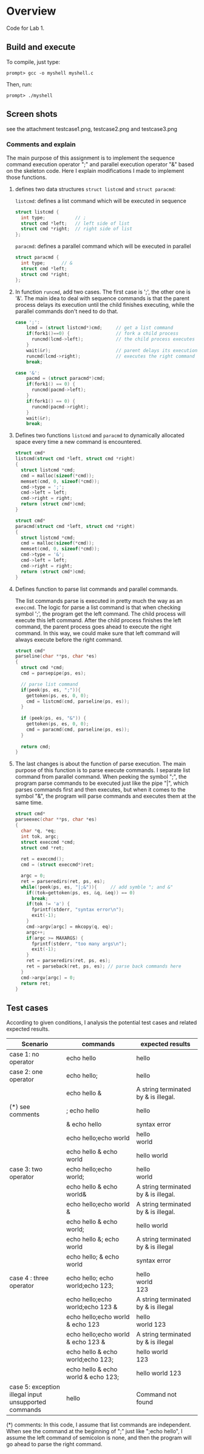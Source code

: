 # Overview

Code for Lab 1.

## Build and execute

To compile, just type:

```
prompt> gcc -o myshell myshell.c
```

Then, run:

```
prompt> ./myshell
```

## Screen shots

see the attachment testcase1.png, testcase2.png and testcase3.png

### Comments and explain

The main purpose of this assignment is to implement the sequence command execution operator ";" and parallel execution operator "&" based on the skeleton code.  Here I explain modifications  I made to implement those functions.

1. defines two  data structures `struct listcmd` and `struct paracmd`:

   `listcmd`: defines a list command which will be executed in sequence

   ```c
   struct listcmd {
     int type;           // ;
     struct cmd *left;   // left side of list
     struct cmd *right;  // right side of list
   };
   ```

   `paracmd`: defines a parallel command which will be executed in parallel

   ```c
   struct paracmd {
     int type;		// &
     struct cmd *left;
     struct cmd *right;
   };
   ```

2. In function `runcmd`, add two cases. The first case is ';', the other one is '&'. The main idea to deal with sequence commands is that the parent process delays its execution until the child finishes executing, while the parallel commands don't need to do that. 

   ```c
   case ';':
       lcmd = (struct listcmd*)cmd;     // get a list command
       if(fork1()==0) {                 // fork a child process
         runcmd(lcmd->left);            // the child process executes the left command
       }
       wait(&r);          				// parent delays its execution
       runcmd(lcmd->right);             // executes the right command
       break;
   
   case '&':
       pacmd = (struct paracmd*)cmd;
       if(fork1() == 0) {
         runcmd(pacmd->left);
       }
       if(fork1() == 0) {
         runcmd(pacmd->right);
       }
       wait(&r);
       break;
   ```

   

3. Defines two functions `listcmd` and `paracmd` to dynamically allocated space every time a new command is encountered.

   ```c
   struct cmd*
   listcmd(struct cmd *left, struct cmd *right)
   {
     struct listcmd *cmd;
     cmd = malloc(sizeof(*cmd));
     memset(cmd, 0, sizeof(*cmd));
     cmd->type = ';';
     cmd->left = left;
     cmd->right = right;
     return (struct cmd*)cmd;
   }
   
   struct cmd*
   paracmd(struct cmd *left, struct cmd *right)
   {
     struct listcmd *cmd;
     cmd = malloc(sizeof(*cmd));
     memset(cmd, 0, sizeof(*cmd));
     cmd->type = '&';
     cmd->left = left;
     cmd->right = right;
     return (struct cmd*)cmd;
   }
   ```
   
4. Defines function to parse list commands and parallel commands.

   The list commands parse is executed in pretty much the way as an `execcmd`. The logic for parse a list command is that when checking symbol ';', the program get the left command. The child process will execute this left command. After the child process finishes the left command, the parent process goes ahead to execute the right command. In this way, we could make sure that left command will always execute before the right command. 

   ```c
   struct cmd*
   parseline(char **ps, char *es)
   {
     struct cmd *cmd;
     cmd = parsepipe(ps, es);
   
     // parse list command
     if(peek(ps, es, ";")){
       gettoken(ps, es, 0, 0);
       cmd = listcmd(cmd, parseline(ps, es));
     }
       
     if (peek(ps, es, "&")) {
       gettoken(ps, es, 0, 0);
       cmd = paracmd(cmd, parseline(ps, es));
     }
       
     return cmd;
   }
   ```
   


5. The last changes is about the function of parse execution. The main purpose of this function is to parse execute commands. I separate list command from parallel command. When peeking the symbol ";", the program parse commands to be executed just like the  pipe "|", which parses commands first and then executes, but when it comes to the symbol "&", the program will parse commands and executes them at the same time.  

   ```c
   struct cmd*
   parseexec(char **ps, char *es)
   {
     char *q, *eq;
     int tok, argc;
     struct execcmd *cmd;
     struct cmd *ret;
     
     ret = execcmd();
     cmd = (struct execcmd*)ret;
   
     argc = 0;
     ret = parseredirs(ret, ps, es);
     while(!peek(ps, es, "|;&")){     // add symble "; and &"                
       if((tok=gettoken(ps, es, &q, &eq)) == 0)
         break;
       if(tok != 'a') {
         fprintf(stderr, "syntax error\n");
         exit(-1);
       }
       cmd->argv[argc] = mkcopy(q, eq);
       argc++;
       if(argc >= MAXARGS) {
         fprintf(stderr, "too many args\n");
         exit(-1);
       }
       ret = parseredirs(ret, ps, es);
       ret = parseback(ret, ps, es); // parse back commands here
     }
     cmd->argv[argc] = 0;
     return ret;
   }
   
   ```

   

## Test cases

According to given conditions, I analysis the potential test cases and related expected results. 

| Scenario                                                     | commands                            | expected results                     |
| ------------------------------------------------------------ | ----------------------------------- | ------------------------------------ |
| case 1: no operator                                          | echo hello                          | hello                                |
| case 2: one operator                                         | echo hello;                         | hello                                |
|                                                              | echo hello &                        | A string terminated by & is illegal. |
| (*) see comments                                             | ; echo hello                        | hello                                |
|                                                              | & echo hello                        | syntax error                         |
|                                                              | echo hello;echo world               | hello<br />world                     |
|                                                              | echo hello & echo world             | hello world                          |
| case 3: two operator                                         | echo hello;echo world;              | hello<br />world                     |
|                                                              | echo hello & echo world&            | A string terminated by & is illegal. |
|                                                              | echo hello;echo world &             | A string terminated by & is illegal. |
|                                                              | echo hello & echo world;            | hello world                          |
|                                                              | echo hello &; echo world            | A string terminated by & is illegal  |
|                                                              | echo hello; & echo world            | syntax error                         |
| case 4 : three operator                                      | echo hello; echo world;echo 123;    | hello<br />world<br />123            |
|                                                              | echo hello;echo world;echo 123 &    | A string terminated by & is illegal  |
|                                                              | echo hello;echo world & echo 123    | hello<br />world 123                 |
|                                                              | echo hello;echo world & echo 123 &  | A string terminated by & is illegal  |
|                                                              | echo hello & echo world;echo 123;   | hello world<br />123                 |
|                                                              | echo hello & echo world & echo 123; | hello world 123                      |
| case 5: exception<br />illegal input<br />unsupported commands | hello                               | Command not found                    |

(*) comments: In this code, I assume that list commands are independent. When see the command at the beginning of ";"  just like ";echo hello",  I assume the left command of semicolon is none, and then the program will go ahead to parse the right command. 
